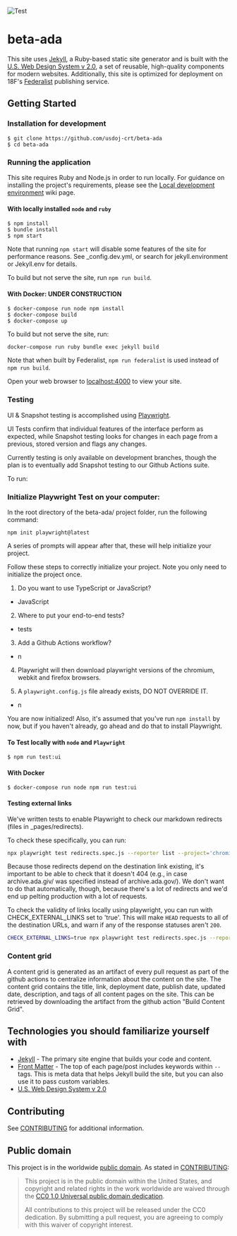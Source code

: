 ![Test](https://github.com/usdoj-crt/beta-ada/actions/workflows/test.yml/badge.svg)

# beta-ada

This site uses [Jekyll](https://jekyllrb.com), a Ruby-based static site generator and is built with the [U.S. Web Design System v 2.0](https://v2.designsystem.digital.gov), a set of reusable, high-quality components for modern websites. Additionally, this site is optimized for deployment on 18F's [Federalist](https://federalist.18f.gov) publishing service.

## Getting Started

### Installation for development
    $ git clone https://github.com/usdoj-crt/beta-ada
    $ cd beta-ada

### Running the application

This site requires Ruby and Node.js in order to run locally. For guidance on installing the project's requirements, please see the [Local development environment](https://github.com/usdoj-crt/beta-ada/wiki/Local-development-environment) wiki page.

#### With locally installed `node` and `ruby`
    $ npm install
    $ bundle install
    $ npm start

Note that running `npm start` will disable some features of the site for performance reasons. See _config.dev.yml, or search for jekyll.environment or Jekyll.env for details.

To build but not serve the site, run `npm run build`.

#### With Docker: UNDER CONSTRUCTION
    $ docker-compose run node npm install
    $ docker-compose build
    $ docker-compose up

To build but not serve the site, run:
```
docker-compose run ruby bundle exec jekyll build
```

Note that when built by Federalist, `npm run federalist` is used instead of
`npm run build`.

Open your web browser to [localhost:4000](http://localhost:4000/) to view your
site.

### Testing

UI & Snapshot testing is accomplished using [Playwright](https://playwright.dev/).

UI Tests confirm that individual features of the interface perform as expected, while Snapshot testing looks for changes in each page from a previous, stored version and flags any changes.

Currently testing is only available on development branches, though the plan is to eventually add Snapshot testing to our Github Actions suite.

To run:

### Initialize Playwright Test on your computer:

In the root directory of the beta-ada/ project folder, run the following command:
```
npm init playwright@latest
```

A series of prompts will appear after that, these will help initialize your project.

Follow these steps to correctly initialize your project. Note you only need to initialize the project once.

1. Do you want to use TypeScript or JavaScript?
- JavaScript

2. Where to put your end-to-end tests?
- tests

3. Add a Github Actions workflow?
- n

4. Playwright will then download playwright versions of the chromium, webkit and firefox browsers.

5. A `playwright.config.js` file already exists, DO NOT OVERRIDE IT.
- n

You are now initialized! Also, it's assumed that you've run `npm install` by now, but if you haven't already, go ahead and do that to install Playwright.

#### To Test locally with `node` and `Playwright`
    $ npm run test:ui

#### With Docker
    $ docker-compose run node npm run test:ui

#### Testing external links

We've written tests to enable Playwright to check our markdown redirects (files in _pages/redirects).

To check these specifically, you can run:

```bash
npx playwright test redirects.spec.js --reporter list --project='chromium' --retries=0
```

Because those redirects depend on the destination link existing, it's important to be able to check that it doesn't 404 (e.g., in case archive.ada.giv/ was specified instead of archive.ada.gov/). We don't want to do that automatically, though, because there's a lot of redirects and we'd end up pelting production with a lot of requests.

To check the validity of links locally using playwright, you can run with CHECK_EXTERNAL_LINKS set to 'true'. This will make `HEAD` requests to all of the destination URLs, and warn if any of the response statuses aren't `200`.

```bash
CHECK_EXTERNAL_LINKS=true npx playwright test redirects.spec.js --reporter list --project='chromium' --retries=0
```

### Content grid

A content grid is generated as an artifact of every pull request as part of the github actions to centralize information about the content on the site. The content grid contains the title, link, deployment date, publish date, updated date, description, and tags of all content pages on the site. This can be retrieved by downloading the artifact from the github action "Build Content Grid".

## Technologies you should familiarize yourself with

- [Jekyll](https://jekyllrb.com/docs/) - The primary site engine that builds your code and content.
- [Front Matter](https://jekyllrb.com/docs/frontmatter) - The top of each page/post includes keywords within `--` tags. This is meta data that helps Jekyll build the site, but you can also use it to pass custom variables.
- [U.S. Web Design System v 2.0](https://v2.designsystem.digital.gov)

## Contributing

See [CONTRIBUTING](CONTRIBUTING.md) for additional information.

## Public domain

This project is in the worldwide [public domain](LICENSE.md). As stated in [CONTRIBUTING](CONTRIBUTING.md):

> This project is in the public domain within the United States, and copyright
> and related rights in the work worldwide are waived through the [CC0 1.0
> Universal public domain dedication](https://creativecommons.org/publicdomain/zero/1.0/).
>
> All contributions to this project will be released under the CC0 dedication.
> By submitting a pull request, you are agreeing to comply with this waiver of
> copyright interest.
